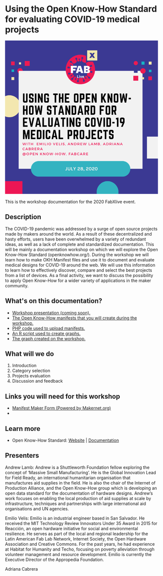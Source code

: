 # Using the Open Know-How Standard for evaluating COVID-19  medical projects
![Workshop banner](img/9.png)

This is the workshop documentation for the 2020 FabXlive event.

## Description
The COVID-19 pandemic was addressed by a surge of open source projects made by makers around the world. As a result of these decentralized and hasty efforts, users have been overwhelmed by a variety of redundant ideas, as well as a lack of complete and standardized documentation. This will be mainly a documentation workshop on which we will explore the Open Know-How Standard (openknowhow.org/). During the workshop we will learn how to make OKH Manifest files and use it to document and evaluate medical designs for COVID-19 around the web. We will use this information to learn how to effectively discover, compare and select the best projects from a list of devices. As a final activity, we want to discuss the possibility to apply Open Know-How for a wider variety of applications in the maker community.

## What's on this documentation?
- [Workshop presentation (coming soon).](/presentation/slides.html)
- [The Open Know-How manifests that you will create during the workshop.](/workshop_manifests)
- [PHP code used to upload manifests.](/webpage)
- [An R script used to create graphs.](/script)
- [The graph created on the workshop.](/script/graph-output.html)

## What will we do

1. Introduction
2. Category selection
3. Projects evaluation
4. Discussion and feedback

## Links you will need for this workshop
- [Manifest Maker Form (Powered by Makernet.org)](https://okh.makernet.org/form)
- 

## Learn more
- Open Know-How Standard: [Website](https://openknowhow.org/) | [Documentation](https://app.standardsrepo.com/MakerNetAlliance/OpenKnowHow/src/branch/master/1)


## Presenters

Andrew Lamb: Andrew is a Shuttleworth Foundation fellow exploring the concept of ‘Massive Small Manufacturing’. He is the Global Innovation Lead for Field Ready, an international humanitarian organisation that manufactures aid supplies in the field. He is also the chair of the Internet of Production Alliance, and the Open Know-How group which is developing an open data standard for the documentation of hardware designs. Andrew’s work focuses on enabling the local production of aid supplies at scale by infrastructure, techniques and partnerships with large international aid organisations and UN agencies.

Emilio Velis: Emilio is an industrial engineer based in San Salvador. He received the MIT Technology Review Innovators Under 35 Award in 2015 for Reacción, an open hardware initiative for social and environmental resilience. He serves as part of the local and regional leadership for the Latin American Fab Lab Network, Internet Society, the Open Hardware Association and Creative Commons. For the past years, he had experience at Habitat for Humanity and Techo, focusing on poverty alleviation through volunteer management and resource development. Emilio is currently the Executive Director of the Appropedia Foundation.

Adriana Cabrera
